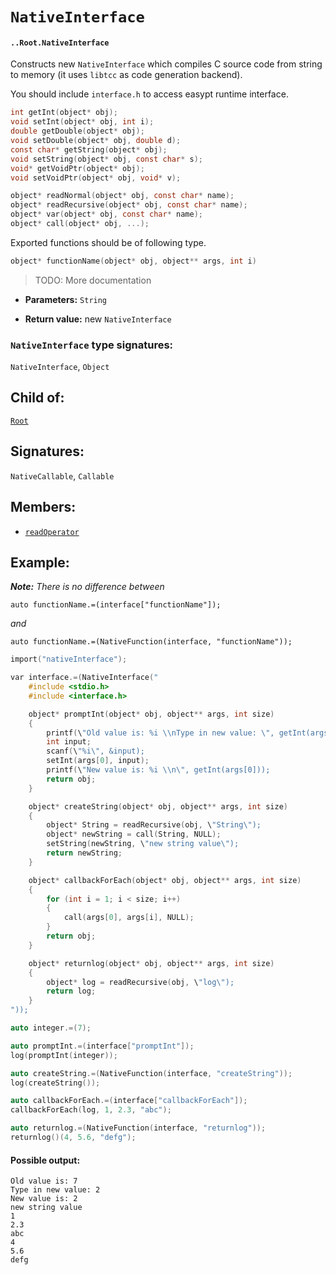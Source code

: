 # `NativeInterface`

#### `..Root.NativeInterface`

Constructs new `NativeInterface` which compiles C source code from string to memory (it uses `libtcc` as code generation backend).

You should include `interface.h` to access easypt runtime interface.

```c
int getInt(object* obj);
void setInt(object* obj, int i);
double getDouble(object* obj);
void setDouble(object* obj, double d);
const char* getString(object* obj);
void setString(object* obj, const char* s);
void* getVoidPtr(object* obj);
void setVoidPtr(object* obj, void* v);

object* readNormal(object* obj, const char* name);
object* readRecursive(object* obj, const char* name);
object* var(object* obj, const char* name);
object* call(object* obj, ...);
```

Exported functions should be of following type.

```c
object* functionName(object* obj, object** args, int i)
```

> TODO: More documentation

* **Parameters:** `String`

* **Return value:** new `NativeInterface`

### `NativeInterface` type signatures:

`NativeInterface`, `Object`

## Child of:

[`Root`](docs..Root.md)

## Signatures:

`NativeCallable`, `Callable`

## Members:

- [`readOperator`](docs..Root.NativeInterface.readOperator.md)

## Example:

_**Note:** There is no difference between_

```
auto functionName.=(interface["functionName"]);
```

_and_

```
auto functionName.=(NativeFunction(interface, "functionName"));
```

```c
import("nativeInterface");

var interface.=(NativeInterface("
    #include <stdio.h>
    #include <interface.h>

    object* promptInt(object* obj, object** args, int size)
    { 
        printf(\"Old value is: %i \\nType in new value: \", getInt(args[0]));
        int input;
        scanf(\"%i\", &input);
        setInt(args[0], input);
        printf(\"New value is: %i \\n\", getInt(args[0]));
        return obj;
    }

    object* createString(object* obj, object** args, int size)
    { 
        object* String = readRecursive(obj, \"String\");
        object* newString = call(String, NULL);
        setString(newString, \"new string value\");
        return newString;
    }

    object* callbackForEach(object* obj, object** args, int size)
    {
        for (int i = 1; i < size; i++)
        {
            call(args[0], args[i], NULL);
        }
        return obj;
    }

    object* returnlog(object* obj, object** args, int size)
    {
        object* log = readRecursive(obj, \"log\");
        return log;
    }
"));

auto integer.=(7);

auto promptInt.=(interface["promptInt"]);
log(promptInt(integer));

auto createString.=(NativeFunction(interface, "createString"));
log(createString());

auto callbackForEach.=(interface["callbackForEach"]);
callbackForEach(log, 1, 2.3, "abc");

auto returnlog.=(NativeFunction(interface, "returnlog"));
returnlog()(4, 5.6, "defg");
```

#### Possible output:

```
Old value is: 7
Type in new value: 2
New value is: 2
new string value
1
2.3
abc
4
5.6
defg
```